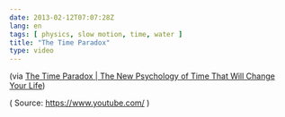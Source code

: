 ```yaml
---
date: 2013-02-12T07:07:28Z
lang: en
tags: [ physics, slow motion, time, water ]
title: "The Time Paradox"
type: video
---
```


(via [The Time Paradox | The New Psychology of Time That Will Change Your Life](http://www.thetimeparadox.com/))

( Source: <https://www.youtube.com/> )

